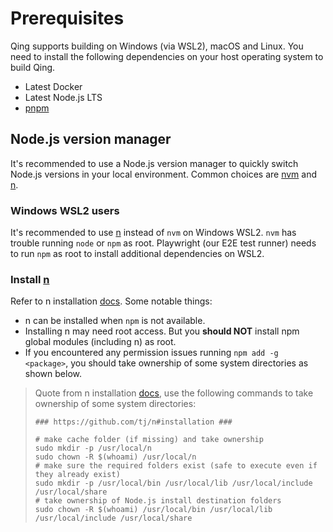 # Prerequisites

Qing supports building on Windows (via WSL2), macOS and Linux. You need to install the following dependencies on your host operating system to build Qing.

- Latest Docker
- Latest Node.js LTS
- [pnpm](https://pnpm.io/)

## Node.js version manager

It's recommended to use a Node.js version manager to quickly switch Node.js versions in your local environment. Common choices are [nvm](https://github.com/nvm-sh/nvm) and [n](https://github.com/tj/n).

### Windows WSL2 users

It's recommended to use [n](https://github.com/tj/n) instead of `nvm` on Windows WSL2. `nvm` has trouble running `node` or `npm` as root. Playwright (our E2E test runner) needs to run `npm` as root to install additional dependencies on WSL2.

### Install [n](https://github.com/tj/n)

Refer to n installation [docs](https://github.com/tj/n#installation). Some notable things:

- n can be installed when `npm` is not available.
- Installing n may need root access. But you **should NOT** install npm global modules (including n) as root.
- If you encountered any permission issues running `npm add -g <package>`, you should take ownership of some system directories as shown below.

<blockquote>

Quote from n installation [docs](https://github.com/tj/n#installation), use the following commands to take ownership of some system directories:

```
### https://github.com/tj/n#installation ###

# make cache folder (if missing) and take ownership
sudo mkdir -p /usr/local/n
sudo chown -R $(whoami) /usr/local/n
# make sure the required folders exist (safe to execute even if they already exist)
sudo mkdir -p /usr/local/bin /usr/local/lib /usr/local/include /usr/local/share
# take ownership of Node.js install destination folders
sudo chown -R $(whoami) /usr/local/bin /usr/local/lib /usr/local/include /usr/local/share
```

</blockquote>
